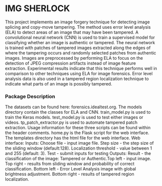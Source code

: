 # IMG SHERLOCK

This project implements an image forgery technique for detecting image splicing and copy-move tampering. The method uses error level analysis (ELA) to detect areas of an image that may have been tampered. A convolutional neural network (CNN) is used to train a supervised model for classifying whether an image is authentic or tampered. The neural network is trained with patches of tampered images extracted along the edges of where the tampering occurs and randomly selected patches from authentic images. Images are preprocessed by performing ELA to focus on the detection of JPEG compression artifacts instead of image feature extraction. Experimental results indicate that this technique performs well in comparison to other techniques using ELA for image forensics. Error level analysis data is also used in a tampered region localization technique to indicate what parts of an image is possibly tampered. 

### Package Description

The datasets can be found here: forensics.idealtest.org. The models directory contain the classes for ELA and CNN. train_model.py is used to train the Keras models. test_model.py is used to test either images or videos. tp_patch_extractor.py is used to automate tampered patch extraction. Usage information for these three scripts can be found within the header comments. home.py is the Flask script for the web interface. The templates directory has the html file for the web interface. Web interface: Inputs: Choose file - input image file. Step size - the step size of the sliding window (default:128). Localization threshold - value between 1 and 255 (default: 3). Test - submit inputs for testing
                                                                                                                                                                                                                                                                                                                                                                                                                                                                                                                         Outputs: Result - the classification of the image: Tampered or Authentic.Top left - input image. Top right - results from sliding window and probability of correct classification. Bottom left - Error Level Analysis image with global brightness adjustment. Bottom right - results of tampered region localization. 

